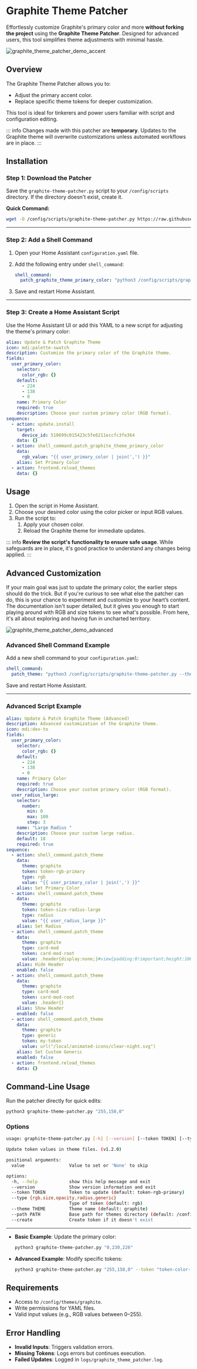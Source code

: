 # Graphite Theme Patcher

Effortlessly customize Graphite's primary color and more **without forking the project** using the **Graphite Theme Patcher**. Designed for advanced users, this tool simplifies theme adjustments with minimal hassle.

![graphite_theme_patcher_demo_accent](/assets/gif/graphite_theme_patcher_demo_accent.gif)

## Overview

The Graphite Theme Patcher allows you to:

- Adjust the primary accent color.
- Replace specific theme tokens for deeper customization.

This tool is ideal for tinkerers and power users familiar with script and configuration editing.

::: info
Changes made with this patcher are **temporary**. Updates to the Graphite theme will overwrite customizations unless automated workflows are in place.
:::

## Installation

### **Step 1: Download the Patcher**

Save the `graphite-theme-patcher.py` script to your `/config/scripts` directory. If the directory doesn't exist, create it.

**Quick Command:**

```bash
wget -O /config/scripts/graphite-theme-patcher.py https://raw.githubusercontent.com/TilmanGriesel/graphite/refs/heads/main/extras/theme-patcher/graphite-theme-patcher.py
```

---

### **Step 2: Add a Shell Command**

1. Open your Home Assistant `configuration.yaml` file.
2. Add the following entry under `shell_command`:

   ```yaml
   shell_command:
     patch_graphite_theme_primary_color: "python3 /config/scripts/graphite-theme-patcher.py --value '{{ rgb_value }}'"
   ```

3. Save and restart Home Assistant.

---

### **Step 3: Create a Home Assistant Script**

Use the Home Assistant UI or add this YAML to a new script for adjusting the theme's primary color:

```yaml
alias: Update & Patch Graphite Theme
icon: mdi:palette-swatch
description: Customize the primary color of the Graphite theme.
fields:
  user_primary_color:
    selector:
      color_rgb: {}
    default:
      - 224
      - 138
      - 0
    name: Primary Color
    required: true
    description: Choose your custom primary color (RGB format).
sequence:
  - action: update.install
    target:
      device_id: 510699c015423c5fe6211eccfc3fe364
    data: {}
  - action: shell_command.patch_graphite_theme_primary_color
    data:
      rgb_value: "{{ user_primary_color | join(',') }}"
    alias: Set Primary Color
  - action: frontend.reload_themes
    data: {}
```

## Usage

1. Open the script in Home Assistant.
2. Choose your desired color using the color picker or input RGB values.
3. Run the script to:
   1. Apply your chosen color.
   2. Reload the Graphite theme for immediate updates.

::: info
**Review the script's functionality to ensure safe usage**. While safeguards are in place, it's good practice to understand any changes being applied.
:::

## Advanced Customization

If your main goal was just to update the primary color, the earlier steps should do the trick. But if you're curious to see what else the patcher can do, this is your chance to experiment and customize to your heart’s content. The documentation isn't super detailed, but it gives you enough to start playing around with RGB and size tokens to see what's possible. From here, it's all about exploring and having fun in uncharted territory.

![graphite_theme_patcher_demo_advanced](/assets/gif/graphite_theme_patcher_demo_advanced.gif)

### Advanced Shell Command Example

Add a new shell command to your `configuration.yaml`:

```yaml
shell_command:
  patch_theme: "python3 /config/scripts/graphite-theme-patcher.py --theme '{{ theme }}' --token '{{ token }}' --type '{{ type }}' --create --value '{{ value }}'"
```

Save and restart Home Assistant.

---

### Advanced Script Example

```yaml
alias: Update & Patch Graphite Theme (Advanced)
description: Advanced customization of the Graphite theme.
icon: mdi:dev-to
fields:
  user_primary_color:
    selector:
      color_rgb: {}
    default:
      - 224
      - 138
      - 0
    name: Primary Color
    required: true
    description: Choose your custom primary color (RGB format).
  user_radius_large:
    selector:
      number:
        min: 0
        max: 100
        step: 3
    name: "Large Radius "
    description: Choose your custom large radius.
    default: 18
    required: true
sequence:
  - action: shell_command.patch_theme
    data:
      theme: graphite
      token: token-rgb-primary
      type: rgb
      value: "{{ user_primary_color | join(',') }}"
    alias: Set Primary Color
  - action: shell_command.patch_theme
    data:
      theme: graphite
      token: token-size-radius-large
      type: radius
      value: "{{ user_radius_large }}"
    alias: Set Radius
  - action: shell_command.patch_theme
    data:
      theme: graphite
      type: card-mod
      token: card-mod-root
      value: .header{display:none;}#view{padding:0!important;height:100vh!important;}
    alias: Hide Header
    enabled: false
  - action: shell_command.patch_theme
    data:
      theme: graphite
      type: card-mod
      token: card-mod-root
      value: .header{}
    alias: Show Header
    enabled: false
  - action: shell_command.patch_theme
    data:
      theme: graphite
      type: generic
      token: my-token
      value: url("/local/animated-icons/clear-night.svg")
    alias: Set Custom Generic
    enabled: false
  - action: frontend.reload_themes
    data: {}
```

## Command-Line Usage

Run the patcher directly for quick edits:

```bash
python3 graphite-theme-patcher.py "255,158,0"
```

### Options

```bash
usage: graphite-theme-patcher.py [-h] [--version] [--token TOKEN] [--type {rgb,size,opacity,radius,generic}] [--theme THEME] [--path PATH] [--create] [value]

Update token values in theme files. (v1.2.0)

positional arguments:
  value                 Value to set or 'None' to skip

options:
  -h, --help            show this help message and exit
  --version             Show version information and exit
  --token TOKEN         Token to update (default: token-rgb-primary)
  --type {rgb,size,opacity,radius,generic}
                        Type of token (default: rgb)
  --theme THEME         Theme name (default: graphite)
  --path PATH           Base path for themes directory (default: /config/themes)
  --create              Create token if it doesn't exist
```

---

- **Basic Example**: Update the primary color:
  ```bash
  python3 graphite-theme-patcher.py "0,230,226"
  ```
- **Advanced Example**: Modify specific tokens:
  ```bash
  python3 graphite-theme-patcher.py "255,158,0" --token "token-color-feedback-info"
  ```

## Requirements

- Access to `/config/themes/graphite`.
- Write permissions for YAML files.
- Valid input values (e.g., RGB values between 0–255).

## Error Handling

- **Invalid Inputs**: Triggers validation errors.
- **Missing Tokens**: Logs errors but continues execution.
- **Failed Updates**: Logged in `logs/graphite_theme_patcher.log`.
